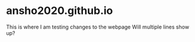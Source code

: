 # ansho2020.github.io
This is where I am testing changes to the webpage
Will multiple lines show up?
